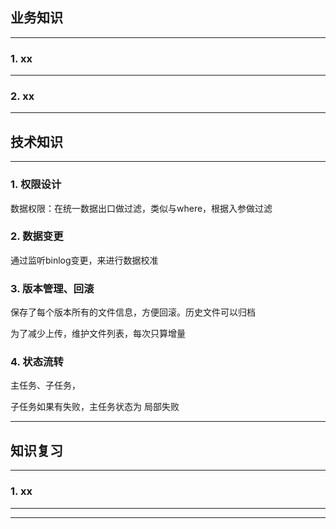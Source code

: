 ## 业务知识

---

### 1. xx

---

### 2. xx

---------------------------------

## 技术知识

---

### 1. 权限设计

数据权限：在统一数据出口做过滤，类似与where，根据入参做过滤

### 2. 数据变更

通过监听binlog变更，来进行数据校准

### 3. 版本管理、回滚

保存了每个版本所有的文件信息，方便回滚。历史文件可以归档

为了减少上传，维护文件列表，每次只算增量

### 4. 状态流转

主任务、子任务，

子任务如果有失败，主任务状态为 局部失败

---------------------------------

## 知识复习

---

### 1. xx

---------------------------------

---------------------------------